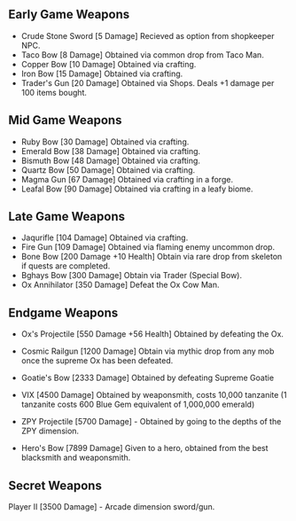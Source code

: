 ## Early Game Weapons
- Crude Stone Sword [5 Damage] Recieved as option from shopkeeper NPC.
- Taco Bow [8 Damage] Obtained via common drop from Taco Man.
- Copper Bow [10 Damage] Obtained via crafting.
- Iron Bow [15 Damage] Obtained via crafting.
- Trader's Gun [20 Damage] Obtained via Shops. Deals +1 damage per 100 items bought.
## Mid Game Weapons
- Ruby Bow [30 Damage] Obtained via crafting.
- Emerald Bow [38 Damage] Obtained via crafting.
- Bismuth Bow [48 Damage] Obtained via crafting.
- Quartz Bow [50 Damage] Obtained via crafting.
- Magma Gun [67 Damage] Obtained via crafting in a forge.
- Leafal Bow [90 Damage] Obtained via crafting in a leafy biome.
## Late Game Weapons
- Jaqurifle [104 Damage] Obtained via crafting.
- Fire Gun [109 Damage] Obtained via flaming enemy uncommon drop.
- Bone Bow [200 Damage +10 Health] Obtain via rare drop from skeleton if quests are completed.
- Bghays Bow [300 Damage] Obtain via Trader (Special Bow).
- Ox Annihilator [350 Damage] Defeat the Ox Cow Man.
## Endgame Weapons
- Ox's Projectile [550 Damage +56 Health] Obtained by defeating the Ox.
- Cosmic Railgun [1200 Damage] Obtain via mythic drop from any mob once the supreme Ox has been defeated.
- Goatie's Bow [2333 Damage] Obtained by defeating Supreme Goatie
- VIX [4500 Damage] Obtained by weaponsmith, costs 10,000 tanzanite (1 tanzanite costs 600 Blue Gem equivalent of 1,000,000 emerald)

- ZPY Projectile [5700 Damage] - Obtained by going to the depths of the ZPY dimension.
- Hero's Bow [7899 Damage] Given to a hero, obtained from the best blacksmith and weaponsmith.

## Secret Weapons
Player II [3500 Damage] - Arcade dimension sword/gun.
